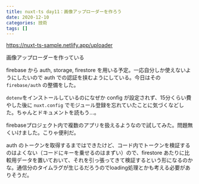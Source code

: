 ```yaml
---
title: nuxt-ts day11：画像アップローダーを作ろう
date: 2020-12-10
categories: 技術
tags: []
---
```


https://nuxt-ts-sample.netlify.app/uploader

画像アップローダーを作っている


firebase から auth, storage, firestore を用いる予定。一応自分しか使えないようにしたいので auth での認証を挟むようにしている。今日はその `firebase/auth` の整備をした。

`dotenv`をインストールしているのになぜか config が設定されず、15分くらい費やした後に `nuxt.config` でモジュール登録を忘れていたことに気づくなどした。ちゃんとドキュメントを読もう...。

firebaseプロジェクト内で複数のアプリを扱えるようなので試してみた。問題無くいけました。こりゃ便利だ。

auth のトークンを取得するまではできたけど、コード内でトークンを検証するのはよくない（コードにキーを乗せるのはまずい）ので、firestore あたりに比較用データを置いておいて、それを引っ張ってきて検証するという形になるのかな。通信分のタイムラグが生じるだろうのでloading処理とかも考える必要がありそうだ。